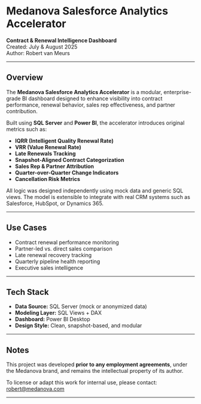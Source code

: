 # Medanova Salesforce Analytics Accelerator  
**Contract & Renewal Intelligence Dashboard**  
Created: July & August 2025  
Author: Robert van Meurs

---

## Overview

The **Medanova Salesforce Analytics Accelerator** is a modular, enterprise-grade BI dashboard designed to enhance visibility into contract performance, renewal behavior, sales rep effectiveness, and partner contribution.

Built using **SQL Server** and **Power BI**, the accelerator introduces original metrics such as:

- **IQRR (Intelligent Quality Renewal Rate)**
- **VRR (Value Renewal Rate)**
- **Late Renewals Tracking**
- **Snapshot-Aligned Contract Categorization**
- **Sales Rep & Partner Attribution**
- **Quarter-over-Quarter Change Indicators**
- **Cancellation Risk Metrics**

All logic was designed independently using mock data and generic SQL views. The model is extensible to integrate with real CRM systems such as Salesforce, HubSpot, or Dynamics 365.

---

## Use Cases

- Contract renewal performance monitoring  
- Partner-led vs. direct sales comparison  
- Late renewal recovery tracking  
- Quarterly pipeline health reporting  
- Executive sales intelligence

---

## Tech Stack

- **Data Source:** SQL Server (mock or anonymized data)  
- **Modeling Layer:** SQL Views + DAX  
- **Dashboard:** Power BI Desktop  
- **Design Style:** Clean, snapshot-based, and modular

---

## Notes

This project was developed **prior to any employment agreements**, under the Medanova brand, and remains the intellectual property of its author.

To license or adapt this work for internal use, please contact:  
robert@medanova.com

---




